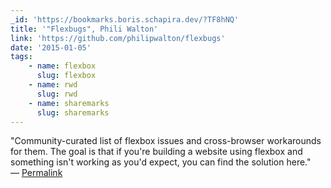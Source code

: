 ```yaml
---
_id: 'https://bookmarks.boris.schapira.dev/?TF8hNQ'
title: '"Flexbugs", Phili Walton'
link: 'https://github.com/philipwalton/flexbugs'
date: '2015-01-05'
tags:
    - name: flexbox
      slug: flexbox
    - name: rwd
      slug: rwd
    - name: sharemarks
      slug: sharemarks
---
```


&quot;Community-curated list of flexbox issues and cross-browser workarounds for
them. The goal is that if you're building a website using flexbox and something
isn't working as you'd expect, you can find the solution here.&quot; <br>&#8212;
<a href="https://bookmarks.boris.schapira.dev/?TF8hNQ" title="Permalink">Permalink</a>

